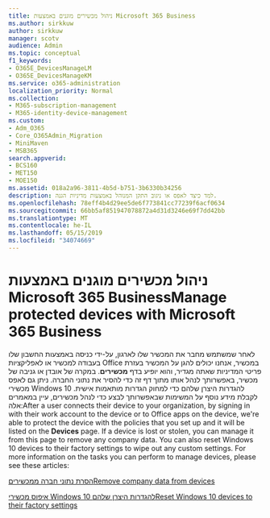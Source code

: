 ```yaml
---
title: ניהול מכשירים מוגנים באמצעות Microsoft 365 Business
ms.author: sirkkuw
author: sirkkuw
manager: scotv
audience: Admin
ms.topic: conceptual
f1_keywords:
- O365E_DevicesManageLM
- O365E_DevicesManageKM
ms.service: o365-administration
localization_priority: Normal
ms.collection:
- M365-subscription-management
- M365-identity-device-management
ms.custom:
- Adm_O365
- Core_O365Admin_Migration
- MiniMaven
- MSB365
search.appverid:
- BCS160
- MET150
- MOE150
ms.assetid: 018a2a96-3811-4b5d-b751-3b6330b34256
description: למד כיצד לאפס או ניגוב התקן המנוהל באמצעות מדיניות הגנה.
ms.openlocfilehash: 78eff4b4d29ee5de6f773841cc77239f6acf0634
ms.sourcegitcommit: 66bb5af851947078872a4d31d3246e69f7dd42bb
ms.translationtype: MT
ms.contentlocale: he-IL
ms.lasthandoff: 05/15/2019
ms.locfileid: "34074669"
---
```

# <a name="manage-protected-devices-with-microsoft-365-business"></a><span data-ttu-id="6733e-103">ניהול מכשירים מוגנים באמצעות Microsoft 365 Business</span><span class="sxs-lookup"><span data-stu-id="6733e-103">Manage protected devices with Microsoft 365 Business</span></span>

<span data-ttu-id="6733e-p101">לאחר שמשתמש מחבר את המכשיר שלו לארגון, על-ידי כניסה באמצעות החשבון שלו בעבודה למכשיר או לאפליקציות Office במכשיר, אנחנו יכולים להגן על המכשיר בעזרת פריטי המדיניות שאתה מגדיר, והוא יופיע בדף **מכשירים**. במקרה של אובדן או גניבה של מכשיר, באפשרותך לנהל אותו מתוך דף זה כדי להסיר את נתוני החברה. ניתן גם לאפס מכשירי Windows 10 להגדרות היצרן שלהם כדי למחוק הגדרות מותאמות אישית. לקבלת מידע נוסף על המשימות שבאפשרותך לבצע כדי לנהל מכשירים, עיין במאמרים אלה:</span><span class="sxs-lookup"><span data-stu-id="6733e-p101">After a user connects their device to your organization, by signing in with their work account to the device or to Office apps on the device, we're able to protect the device with the policies that you set up and it will be listed on the **Devices** page. If a device is lost or stolen, you can manage it from this page to remove any company data. You can also reset Windows 10 devices to their factory settings to wipe out any custom settings. For more information on the tasks you can perform to manage devices, please see these articles:</span></span> 
  
[<span data-ttu-id="6733e-108">הסרת נתוני חברה ממכשירים</span><span class="sxs-lookup"><span data-stu-id="6733e-108">Remove company data from devices</span></span>](remove-company-data.md)
  
[<span data-ttu-id="6733e-109">איפוס מכשירי Windows 10 להגדרות היצרן שלהם</span><span class="sxs-lookup"><span data-stu-id="6733e-109">Reset Windows 10 devices to their factory settings</span></span>](reset-devices-to-factory-settings.md)
  


